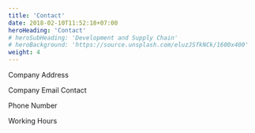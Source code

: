 ```yaml
---
title: 'Contact'
date: 2018-02-10T11:52:18+07:00
heroHeading: 'Contact'
# heroSubHeading: 'Development and Supply Chain'
# heroBackground: 'https://source.unsplash.com/eluzJSfkNCk/1600x400'
weight: 4
---
```


Company Address

Company Email Contact

Phone Number

Working Hours